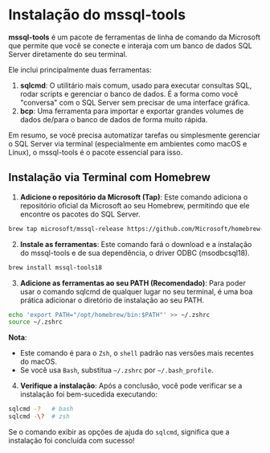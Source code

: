 # Instalação do mssql-tools

**mssql-tools** é um pacote de ferramentas de linha de comando da Microsoft que permite que você se conecte e interaja com um banco de dados SQL Server diretamente do seu terminal.

Ele inclui principalmente duas ferramentas:

1. **sqlcmd**: O utilitário mais comum, usado para executar consultas SQL, rodar scripts e gerenciar o banco de dados. É a forma como você "conversa" com o SQL Server sem precisar de uma interface gráfica.
2. **bcp**: Uma ferramenta para importar e exportar grandes volumes de dados de/para o banco de dados de forma muito rápida.

Em resumo, se você precisa automatizar tarefas ou simplesmente gerenciar o SQL Server via terminal (especialmente em ambientes como macOS e Linux), o mssql-tools é o pacote essencial para isso.

## Instalação via Terminal com Homebrew

1. **Adicione o repositório da Microsoft (Tap)**: Este comando adiciona o repositório oficial da Microsoft ao seu Homebrew, permitindo que ele encontre os pacotes do SQL Server.

```bash
brew tap microsoft/mssql-release https://github.com/Microsoft/homebrew-mssql-release
```

2. **Instale as ferramentas**: Este comando fará o download e a instalação do mssql-tools e de sua dependência, o driver ODBC (msodbcsql18).

```bash
brew install mssql-tools18
```

3. **Adicione as ferramentas ao seu PATH (Recomendado)**: Para poder usar o comando sqlcmd de qualquer lugar no seu terminal, é uma boa prática adicionar o diretório de instalação ao seu PATH.

```bash
echo 'export PATH="/opt/homebrew/bin:$PATH"' >> ~/.zshrc
source ~/.zshrc
```

**Nota**:

- Este comando é para o `Zsh`, o `shell` padrão nas versões mais recentes do macOS.
- Se você usa `Bash`, substitua `~/.zshrc` por `~/.bash_profile`.

4. **Verifique a instalação**: Após a conclusão, você pode verificar se a instalação foi bem-sucedida executando:

```bash
sqlcmd -?   # bash
sqlcmd -\?  # zsh
```

Se o comando exibir as opções de ajuda do `sqlcmd`, significa que a instalação foi concluída com sucesso!

